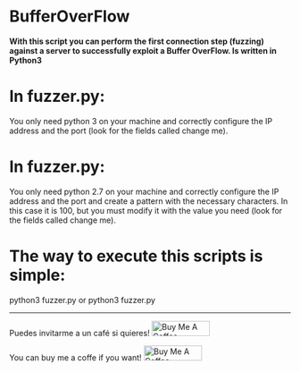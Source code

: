 # BufferOverFlow
**With this script you can perform the first connection step (fuzzing) against a server to successfully exploit a Buffer OverFlow. Is written in Python3**

# In fuzzer.py:
You only need python 3 on your machine and correctly configure the IP address and the port (look for the fields called change me).

# In fuzzer.py:
You only need python 2.7 on your machine and correctly configure the IP address and the port and create a pattern with the necessary characters. In this case it is 100, but you must modify it with the value you need (look for the fields called change me).

# The way to execute this scripts is simple:

python3 fuzzer.py 
or 
python3 fuzzer.py

---------------------------------------------------------------------------

Puedes invitarme a un café si quieres!
<a href="https://www.buymeacoffee.com/akil3s1979" target="_blank"><img src="https://cdn.buymeacoffee.com/buttons/default-orange.png" alt="Buy Me A Coffee" height="27" width="104"></a>

You can buy me a coffe if you want!
<a href="https://www.buymeacoffee.com/akil3s1979" target="_blank"><img src="https://cdn.buymeacoffee.com/buttons/default-orange.png" alt="Buy Me A Coffee" height="27" width="104"></a>
